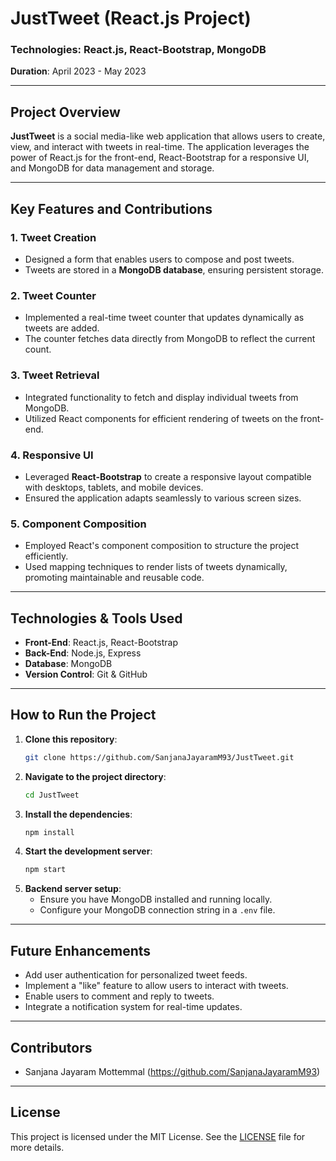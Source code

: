 
# **JustTweet (React.js Project)**

### **Technologies**: React.js, React-Bootstrap, MongoDB  
**Duration**: April 2023 - May 2023

---

## **Project Overview**
**JustTweet** is a social media-like web application that allows users to create, view, and interact with tweets in real-time. The application leverages the power of React.js for the front-end, React-Bootstrap for a responsive UI, and MongoDB for data management and storage.

---

## **Key Features and Contributions**

### 1. **Tweet Creation**
- Designed a form that enables users to compose and post tweets.
- Tweets are stored in a **MongoDB database**, ensuring persistent storage.

### 2. **Tweet Counter**
- Implemented a real-time tweet counter that updates dynamically as tweets are added.
- The counter fetches data directly from MongoDB to reflect the current count.

### 3. **Tweet Retrieval**
- Integrated functionality to fetch and display individual tweets from MongoDB.
- Utilized React components for efficient rendering of tweets on the front-end.

### 4. **Responsive UI**
- Leveraged **React-Bootstrap** to create a responsive layout compatible with desktops, tablets, and mobile devices.
- Ensured the application adapts seamlessly to various screen sizes.

### 5. **Component Composition**
- Employed React's component composition to structure the project efficiently.
- Used mapping techniques to render lists of tweets dynamically, promoting maintainable and reusable code.

---

## **Technologies & Tools Used**
- **Front-End**: React.js, React-Bootstrap
- **Back-End**: Node.js, Express
- **Database**: MongoDB
- **Version Control**: Git & GitHub

---

## **How to Run the Project**

1. **Clone this repository**:
    ```bash
    git clone https://github.com/SanjanaJayaramM93/JustTweet.git
    ```
2. **Navigate to the project directory**:
    ```bash
    cd JustTweet
    ```
3. **Install the dependencies**:
    ```bash
    npm install
    ```
4. **Start the development server**:
    ```bash
    npm start
    ```
5. **Backend server setup**:
    - Ensure you have MongoDB installed and running locally.
    - Configure your MongoDB connection string in a `.env` file.

---

## **Future Enhancements**
- Add user authentication for personalized tweet feeds.
- Implement a "like" feature to allow users to interact with tweets.
- Enable users to comment and reply to tweets.
- Integrate a notification system for real-time updates.

---

## **Contributors**
- Sanjana Jayaram Mottemmal (https://github.com/SanjanaJayaramM93)

---

## **License**
This project is licensed under the MIT License. See the [LICENSE](LICENSE) file for more details.
